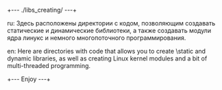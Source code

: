 +--- ./libs\_creating/ ---+

ru: Здесь расположены директории с кодом, позволяющим создавать статические и
динамические библиотеки, а также создавать модули ядра линукс и немного многопоточного программирования.
  
en: Here are directories with code that allows you to create \static and
dynamic libraries, as well as creating Linux kernel modules and a bit of multi-threaded programming.
  
+--- Enjoy ---+
